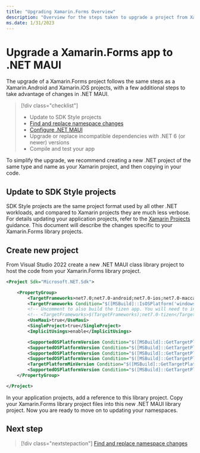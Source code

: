```yaml
---
title: "Upgrading Xamarin.Forms Overview"
description: "Overview for the steps taken to upgrade a project from Xamarin.Forms to .NET MAUI."
ms.date: 1/31/2023
---
```


# Upgrade a Xamarin.Forms app to .NET MAUI

The upgrade of a Xamarin.Forms project follows the same steps as a Xamarin.Android and Xamarin.iOS projects, with a few additional steps to take advantage of changes in .NET MAUI.

> [!div class="checklist"]
>
> - Update to SDK Style projects
> - [Find and replace namespace changes](forms-namechanges.md)
> - [Configure .NET MAUI](forms-configuremaui.md)
> - Upgrade or replace incompatible dependencies with .NET 6 (or newer) versions
> - Compile and test your app

To simplify the upgrade, we recommend creating a new .NET project of the same type and name as your Xamarin project, and then copying in your code.

## Update to SDK Style projects

SDK Style projects are the same project format used by all other .NET workloads, and compared to Xamarin projects they are much less verbose. For details updating your application projects, refer to the [Xamarin Projects](xamarin-projects.md) guidance. This document will describe the changes specific to your Xamarin.Forms library projects.

## Create new project

From Visual Studio 2022 create a new .NET MAUI class library project to host the code from your Xamarin.Forms library project.

```xml
<Project Sdk="Microsoft.NET.Sdk">

    <PropertyGroup>
        <TargetFrameworks>net7.0;net7.0-android;net7.0-ios;net7.0-maccatalyst</TargetFrameworks>
        <TargetFrameworks Condition="$([MSBuild]::IsOSPlatform('windows'))">$(TargetFrameworks);net7.0-windows10.0.19041.0</TargetFrameworks>
        <!-- Uncomment to also build the tizen app. You will need to install tizen by following this: https://github.com/Samsung/Tizen.NET -->
        <!-- <TargetFrameworks>$(TargetFrameworks);net7.0-tizen</TargetFrameworks> -->
        <UseMaui>true</UseMaui>
        <SingleProject>true</SingleProject>
        <ImplicitUsings>enable</ImplicitUsings>

        <SupportedOSPlatformVersion Condition="$([MSBuild]::GetTargetPlatformIdentifier('$(TargetFramework)')) == 'ios'">14.2</SupportedOSPlatformVersion>
        <SupportedOSPlatformVersion Condition="$([MSBuild]::GetTargetPlatformIdentifier('$(TargetFramework)')) == 'maccatalyst'">14.0</SupportedOSPlatformVersion>
        <SupportedOSPlatformVersion Condition="$([MSBuild]::GetTargetPlatformIdentifier('$(TargetFramework)')) == 'android'">21.0</SupportedOSPlatformVersion>
        <SupportedOSPlatformVersion Condition="$([MSBuild]::GetTargetPlatformIdentifier('$(TargetFramework)')) == 'windows'">10.0.17763.0</SupportedOSPlatformVersion>
        <TargetPlatformMinVersion Condition="$([MSBuild]::GetTargetPlatformIdentifier('$(TargetFramework)')) == 'windows'">10.0.17763.0</TargetPlatformMinVersion>
        <SupportedOSPlatformVersion Condition="$([MSBuild]::GetTargetPlatformIdentifier('$(TargetFramework)')) == 'tizen'">6.5</SupportedOSPlatformVersion>
    </PropertyGroup>

</Project>
```

In your application projects, add a reference to this library project. Copy your Xamarin.Forms library project files into this new .NET MAUI library project. Now you are ready to move on to updating your namespaces.

## Next step

> [!div class="nextstepaction"]
> [Find and replace namespace changes](forms-namechanges.md)
